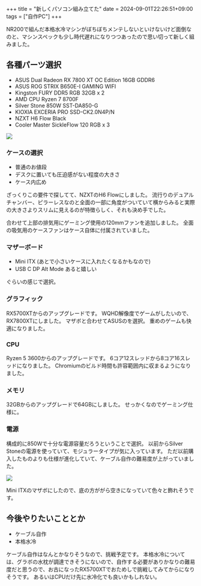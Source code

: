 +++
title = "新しくパソコン組み立てた"
date = 2024-09-01T22:26:51+09:00
tags = ["自作PC"]
+++

NR200で組んだ本格水冷マシンがぼちぼちメンテしないといけないけど面倒なのと、マシンスペックも少し時代遅れになりつつあったので思い切って新しく組みました。

## 各種パーツ選択

- ASUS Dual Radeon RX 7800 XT OC Edition 16GB GDDR6
- ASUS ROG STRIX B650E-I GAMING WIFI
- Kingston FURY DDR5 RGB 32GB x 2
- AMD CPU Ryzen 7 8700F
- Silver Stone 850W SST-DA850-G
- KIOXIA EXCERIA PRO SSD-CK2.0N4P/N
- NZXT H6 Flow Black
- Cooler Master SickleFlow 120 RGB x 3

![](b043bd3ca4f35646bdc82ec1fea5a893.jpg)

### ケースの選択

- 普通のお値段
- デスクに置いても圧迫感がない程度の大きさ
- ケース内広め

ざっくりこの要件で探してて、NZXTのH6 Flowにしました。
流行りのデュアルチャンバー、ピラーレスなのと全面の一部に角度がついていて横からみると実際の大きさよりスリムに見えるのが特徴らしく、それも決め手でした。

合わせて上部の排気用にゲーミング使用の120mmファンを追加しました。
全面の吸気用のケースファンはケース自体に付属されていました。

### マザーボード

- Mini ITX (あとで小さいケースに入れたくなるかもなので)
- USB C DP Alt Mode あると嬉しい

ぐらいの感じで選択。

### グラフィック

RX5700XTからのアップグレードです。
WQHD解像度でゲームがしたいので、RX7800XTにしました。
マザボと合わせてASUSのを選択。
重めのゲームも快適になりました。

### CPU

Ryzen 5 3600からのアップグレードです。
6コア12スレッドから8コア16スレッドになりました。
Chromiumのビルド時間も許容範囲内に収まるようになりました。

### メモリ

32GBからのアップグレードで64GBにしました。
せっかくなのでゲーミング仕様に。

### 電源

構成的に850Wで十分な電源容量だろうということで選択。
以前からSilver Stoneの電源を使っていて、モジュラータイプが気に入っています。
ただ以前購入したものよりも仕様が進化していて、ケーブル自作の難易度が上がっていました。

![](20d53d9ad9c22396116938dc3fb45ce1.jpg)

Mini ITXのマザボにしたので、底の方ががら空きになっていて色々と飾れそうです。

## 今後やりたいこととか

- ケーブル自作
- 本格水冷

ケーブル自作はなんとかなりそうなので、挑戦予定です。
本格水冷については、グラボの水枕が調達できそうにないので、自作する必要がありかなりの難易度だと思うので、お古になったRX5700XTでおためしで挑戦してみてからになりそうです。
あるいはCPUだけ先に水冷化でも良いかもしれない。
